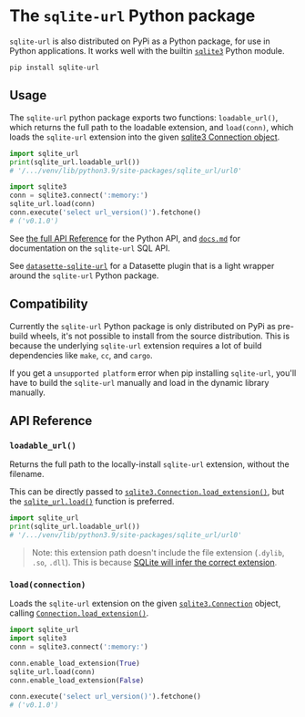 # The `sqlite-url` Python package

`sqlite-url` is also distributed on PyPi as a Python package, for use in Python applications. It works well with the builtin [`sqlite3`](https://docs.python.org/3/library/sqlite3.html) Python module.

```
pip install sqlite-url
```

## Usage

The `sqlite-url` python package exports two functions: `loadable_url()`, which returns the full path to the loadable extension, and `load(conn)`, which loads the `sqlite-url` extension into the given [sqlite3 Connection object](https://docs.python.org/3/library/sqlite3.html#connection-objects).

```python
import sqlite_url
print(sqlite_url.loadable_url())
# '/.../venv/lib/python3.9/site-packages/sqlite_url/url0'

import sqlite3
conn = sqlite3.connect(':memory:')
sqlite_url.load(conn)
conn.execute('select url_version()').fetchone()
# ('v0.1.0')
```

See [the full API Reference](#api-reference) for the Python API, and [`docs.md`](../../docs.md) for documentation on the `sqlite-url` SQL API.

See [`datasette-sqlite-url`](../datasette_sqlite_url/) for a Datasette plugin that is a light wrapper around the `sqlite-url` Python package.

## Compatibility

Currently the `sqlite-url` Python package is only distributed on PyPi as pre-build wheels, it's not possible to install from the source distribution. This is because the underlying `sqlite-url` extension requires a lot of build dependencies like `make`, `cc`, and `cargo`.

If you get a `unsupported platform` error when pip installing `sqlite-url`, you'll have to build the `sqlite-url` manually and load in the dynamic library manually.

## API Reference

<h3 name="loadable_url"><code>loadable_url()</code></h3>

Returns the full path to the locally-install `sqlite-url` extension, without the filename.

This can be directly passed to [`sqlite3.Connection.load_extension()`](https://docs.python.org/3/library/sqlite3.html#sqlite3.Connection.load_extension), but the [`sqlite_url.load()`](#load) function is preferred.

```python
import sqlite_url
print(sqlite_url.loadable_url())
# '/.../venv/lib/python3.9/site-packages/sqlite_url/url0'
```

> Note: this extension path doesn't include the file extension (`.dylib`, `.so`, `.dll`). This is because [SQLite will infer the correct extension](https://www.sqlite.org/loadext.html#loading_an_extension).

<h3 name="load"><code>load(connection)</code></h3>

Loads the `sqlite-url` extension on the given [`sqlite3.Connection`](https://docs.python.org/3/library/sqlite3.html#sqlite3.Connection) object, calling [`Connection.load_extension()`](https://docs.python.org/3/library/sqlite3.html#sqlite3.Connection.load_extension).

```python
import sqlite_url
import sqlite3
conn = sqlite3.connect(':memory:')

conn.enable_load_extension(True)
sqlite_url.load(conn)
conn.enable_load_extension(False)

conn.execute('select url_version()').fetchone()
# ('v0.1.0')
```
